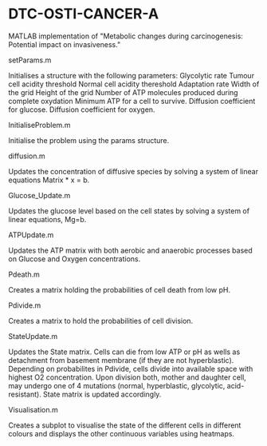 DTC-OSTI-CANCER-A
=================

MATLAB implementation of "Metabolic changes during carcinogenesis: Potential impact on invasiveness."


setParams.m

  Initialises a structure with the following parameters:
  Glycolytic rate
  Tumour cell acidity threshold
  Normal cell acidity thereshold
  Adaptation rate
  Width of the grid
  Height of the grid 
  Number of ATP molecules produced during complete oxydation
  Minimum ATP for a cell to survive.
  Diffusion coefficient for glucose.
  Diffusion coefficient for oxygen.


InitialiseProblem.m

Initialise the problem using the params structure.


diffusion.m

Updates the concentration of diffusive species by solving a system of linear equations Matrix * x = b.


Glucose_Update.m

Updates the glucose level based on the cell states by solving a system of linear equations, Mg=b.


ATPUpdate.m

Updates the ATP matrix with both aerobic and anaerobic processes based on Glucose and Oxygen concentrations.


Pdeath.m

Creates a matrix holding the probabilities of cell death from low pH.


Pdivide.m

Creates a matrix to hold the probabilities of cell division.


StateUpdate.m

Updates the State matrix.
Cells can die from low ATP or pH as wells as detachment from basement membrane (if they are not hyperblastic).
Depending on probabilites in Pdivide, cells divide into available space  with highest O2 concentration.
Upon division both, mother and daughter cell, may undergo one of 4 mutations (normal, hyperblastic, glycolytic, acid-resistant).
State matrix is updated accordingly.


Visualisation.m

Creates a subplot to visualise the state of the different cells in different colours and displays the other continuous variables using heatmaps.



